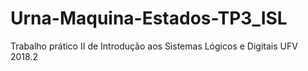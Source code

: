 # Urna-Maquina-Estados-TP3_ISL
Trabalho prático II de Introdução aos Sistemas Lógicos e Digitais UFV 2018.2
